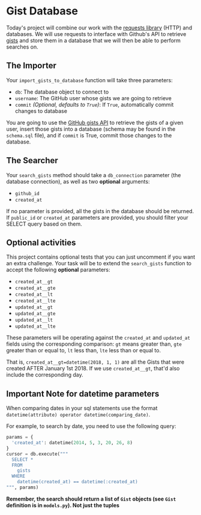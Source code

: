 Gist Database
===============

Today's project will combine our work with the [requests library](http://docs.python-requests.org/en/master/) (HTTP) and databases. We will use requests to interface with Github's API to retrieve [gists](https://help.github.com/articles/about-gists/) and store them in a database that we will then be able to perform searches on.

## The Importer
Your `import_gists_to_database` function will take three parameters:

 - `db`: The database object to connect to
 - `username`: The GitHub user whose gists we are going to retrieve
 - `commit` *(Optional, defaults to `True`)*: If `True`, automatically commit changes to database

You are going to use the [GitHub gists API](https://developer.github.com/v3/gists/) to retrieve the gists of a given user, insert those gists into a database (schema may be found in the `schema.sql` file), and if `commit` is True, commit those changes to the database.

## The Searcher

Your `search_gists` method should take a `db_connection` parameter (the database connection), as well as two **optional** arguments:
- `github_id`
- `created_at`

If no parameter is provided, all the gists in the database should be returned. If `public_id` or `created_at` parameters are provided, you should filter your SELECT query based on them.

## Optional activities

This project contains optional tests that you can just uncomment if you want an extra challenge. Your task will be to extend the `search_gists` function to accept the following **optional** parameters:

 - `created_at__gt`
 - `created_at__gte`
 - `created_at__lt`
 - `created_at__lte`
 - `updated_at__gt`
 - `updated_at__gte`
 - `updated_at__lt`
 - `updated_at__lte`

These parameters will be operating against the `created_at` and `updated_at` fields using the corresponding comparison: `gt` means greater than, `gte` greater than or equal to, `lt` less than, `lte` less than or equal to.

That is, `created_at__gt=datetime(2018, 1, 1)` are all the Gists that were created AFTER January 1st 2018. If we use `created_at__gt`, that'd also include the corresponding day.

## Important Note for datetime parameters

When comparing dates in your sql statements use the format `datetime(attribute) operator datetime(comparing_date)`.

For example, to search by date, you need to use the following query:

```python
params = {
  'created_at': datetime(2014, 5, 3, 20, 26, 8)
}
cursor = db.execute("""
  SELECT *
  FROM
    gists
  WHERE
    datetime(created_at) == datetime(:created_at)
""", params)
```

**Remember, the search should return a list of `Gist` objects (see `Gist` definition is in `models.py`). Not just the tuples**
